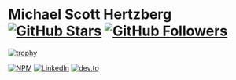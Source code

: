 # Michael Scott Hertzberg [![GitHub Stars][stars-shield]][github-url] [![GitHub Followers][follow-shield]][github-url]

[![trophy](https://github-profile-trophy.vercel.app/?username=ryo-ma)](https://github.com/ryo-ma/github-profile-trophy)

[![NPM][npm-image]][npm-url]
[![LinkedIn][linkedin-image]][linkedin-url]
[![dev.to][devto-image]][devto-url]


[npm-image]: https://img.shields.io/badge/npm-moimikey-CC3534
[npm-url]: https://npmjs.com/~moimikey
[linkedin-image]: https://img.shields.io/badge/linkedin-mshertzberg-0077B5
[linkedin-url]: https://linkedin.com/in/mshertzberg
[devto-image]: https://img.shields.io/badge/dev.to-moimikey-black
[devto-url]: https://dev.to/moimikey
[github-url]: https://github.com/moimikey
[follow-shield]: https://img.shields.io/github/followers/moimikey?label=Follow%20Me&style=social
[stars-shield]: https://img.shields.io/github/stars/moimikey?affiliations=OWNER&style=social
